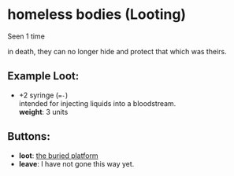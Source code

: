 # homeless bodies (Looting)

Seen 1 time

in death, they can no longer hide and protect that which was theirs.

## Example Loot:

- +2 syringe (<code>=-</code>)  
  intended for injecting liquids into a bloodstream.  
  **weight**: 3 units

## Buttons:

- **loot**: [the buried platform](the-buried-platform-N7cubv2.md)
- **leave**: I have not gone this way yet.
